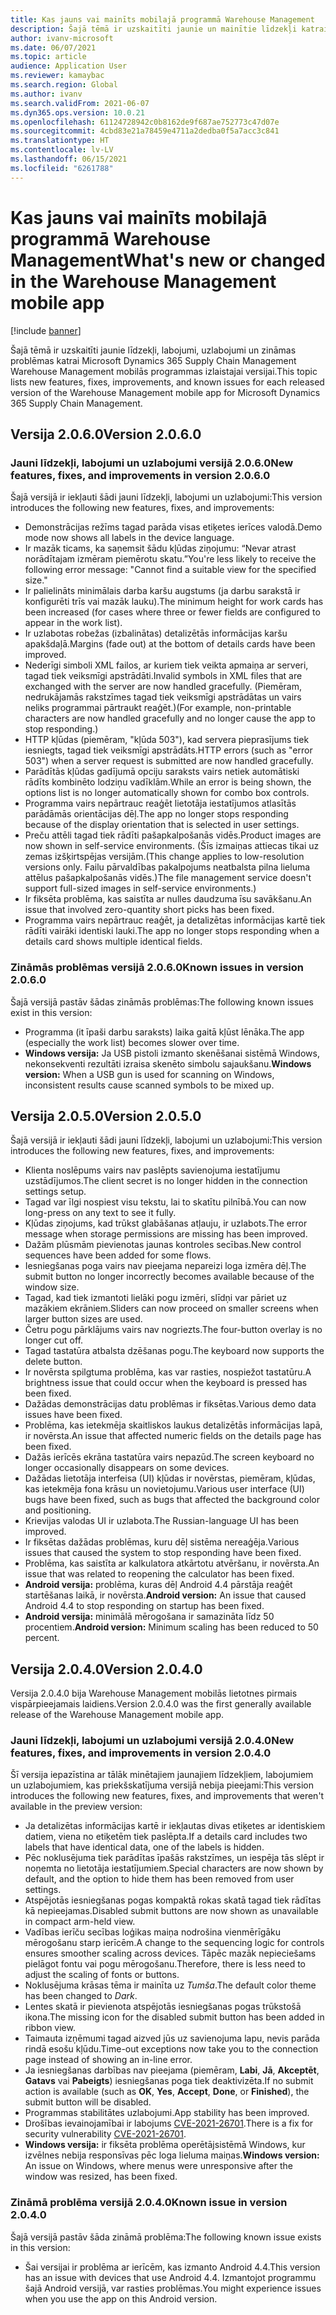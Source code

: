 ```yaml
---
title: Kas jauns vai mainīts mobilajā programmā Warehouse Management
description: Šajā tēmā ir uzskaitīti jaunie un mainītie līdzekļi katrai Microsoft Dynamics 365 Supply Chain Management Warehouse Management mobilās programmas izlaistajai versijai.
author: ivanv-microsoft
ms.date: 06/07/2021
ms.topic: article
audience: Application User
ms.reviewer: kamaybac
ms.search.region: Global
ms.author: ivanv
ms.search.validFrom: 2021-06-07
ms.dyn365.ops.version: 10.0.21
ms.openlocfilehash: 61124728942c0b8162de9f687ae752773c47d07e
ms.sourcegitcommit: 4cbd83e21a78459e4711a2dedba0f5a7acc3c841
ms.translationtype: HT
ms.contentlocale: lv-LV
ms.lasthandoff: 06/15/2021
ms.locfileid: "6261788"
---
```

# <a name="whats-new-or-changed-in-the-warehouse-management-mobile-app"></a><span data-ttu-id="2c2e7-103">Kas jauns vai mainīts mobilajā programmā Warehouse Management</span><span class="sxs-lookup"><span data-stu-id="2c2e7-103">What's new or changed in the Warehouse Management mobile app</span></span>

[!include [banner](../includes/banner.md)]

<span data-ttu-id="2c2e7-104">Šajā tēmā ir uzskaitīti jaunie līdzekļi, labojumi, uzlabojumi un zināmas problēmas katrai Microsoft Dynamics 365 Supply Chain Management Warehouse Management mobilās programmas izlaistajai versijai.</span><span class="sxs-lookup"><span data-stu-id="2c2e7-104">This topic lists new features, fixes, improvements, and known issues for each released version of the Warehouse Management mobile app for Microsoft Dynamics 365 Supply Chain Management.</span></span>

## <a name="version-2060"></a><span data-ttu-id="2c2e7-105">Versija 2.0.6.0</span><span class="sxs-lookup"><span data-stu-id="2c2e7-105">Version 2.0.6.0</span></span>

### <a name="new-features-fixes-and-improvements-in-version-2060"></a><span data-ttu-id="2c2e7-106">Jauni līdzekļi, labojumi un uzlabojumi versijā 2.0.6.0</span><span class="sxs-lookup"><span data-stu-id="2c2e7-106">New features, fixes, and improvements in version 2.0.6.0</span></span>

<span data-ttu-id="2c2e7-107">Šajā versijā ir iekļauti šādi jauni līdzekļi, labojumi un uzlabojumi:</span><span class="sxs-lookup"><span data-stu-id="2c2e7-107">This version introduces the following new features, fixes, and improvements:</span></span>

- <span data-ttu-id="2c2e7-108">Demonstrācijas režīms tagad parāda visas etiķetes ierīces valodā.</span><span class="sxs-lookup"><span data-stu-id="2c2e7-108">Demo mode now shows all labels in the device language.</span></span>
- <span data-ttu-id="2c2e7-109">Ir mazāk ticams, ka saņemsit šādu kļūdas ziņojumu: “Nevar atrast norādītajam izmēram piemērotu skatu.”</span><span class="sxs-lookup"><span data-stu-id="2c2e7-109">You're less likely to receive the following error message: "Cannot find a suitable view for the specified size."</span></span>
- <span data-ttu-id="2c2e7-110">Ir palielināts minimālais darba karšu augstums (ja darbu sarakstā ir konfigurēti trīs vai mazāk lauku).</span><span class="sxs-lookup"><span data-stu-id="2c2e7-110">The minimum height for work cards has been increased (for cases where three or fewer fields are configured to appear in the work list).</span></span>
- <span data-ttu-id="2c2e7-111">Ir uzlabotas robežas (izbalinātas) detalizētās informācijas karšu apakšdaļā.</span><span class="sxs-lookup"><span data-stu-id="2c2e7-111">Margins (fade out) at the bottom of details cards have been improved.</span></span>
- <span data-ttu-id="2c2e7-112">Nederīgi simboli XML failos, ar kuriem tiek veikta apmaiņa ar serveri, tagad tiek veiksmīgi apstrādāti.</span><span class="sxs-lookup"><span data-stu-id="2c2e7-112">Invalid symbols in XML files that are exchanged with the server are now handled gracefully.</span></span> <span data-ttu-id="2c2e7-113">(Piemēram, nedrukājamās rakstzīmes tagad tiek veiksmīgi apstrādātas un vairs neliks programmai pārtraukt reaģēt.)</span><span class="sxs-lookup"><span data-stu-id="2c2e7-113">(For example, non-printable characters are now handled gracefully and no longer cause the app to stop responding.)</span></span>
- <span data-ttu-id="2c2e7-114">HTTP kļūdas (piemēram, "kļūda 503"), kad servera pieprasījums tiek iesniegts, tagad tiek veiksmīgi apstrādāts.</span><span class="sxs-lookup"><span data-stu-id="2c2e7-114">HTTP errors (such as "error 503") when a server request is submitted are now handled gracefully.</span></span>
- <span data-ttu-id="2c2e7-115">Parādītās kļūdas gadījumā opciju saraksts vairs netiek automātiski rādīts kombinēto lodziņu vadīklām.</span><span class="sxs-lookup"><span data-stu-id="2c2e7-115">While an error is being shown, the options list is no longer automatically shown for combo box controls.</span></span>
- <span data-ttu-id="2c2e7-116">Programma vairs nepārtrauc reaģēt lietotāja iestatījumos atlasītās parādāmās orientācijas dēļ.</span><span class="sxs-lookup"><span data-stu-id="2c2e7-116">The app no longer stops responding because of the display orientation that is selected in user settings.</span></span>
- <span data-ttu-id="2c2e7-117">Preču attēli tagad tiek rādīti pašapkalpošanās vidēs.</span><span class="sxs-lookup"><span data-stu-id="2c2e7-117">Product images are now shown in self-service environments.</span></span> <span data-ttu-id="2c2e7-118">(Šīs izmaiņas attiecas tikai uz zemas izšķirtspējas versijām.</span><span class="sxs-lookup"><span data-stu-id="2c2e7-118">(This change applies to low-resolution versions only.</span></span> <span data-ttu-id="2c2e7-119">Failu pārvaldības pakalpojums neatbalsta pilna lieluma attēlus pašapkalpošanās vidēs.)</span><span class="sxs-lookup"><span data-stu-id="2c2e7-119">The file management service doesn't support full-sized images in self-service environments.)</span></span>
- <span data-ttu-id="2c2e7-120">Ir fiksēta problēma, kas saistīta ar nulles daudzuma īsu savākšanu.</span><span class="sxs-lookup"><span data-stu-id="2c2e7-120">An issue that involved zero-quantity short picks has been fixed.</span></span>
- <span data-ttu-id="2c2e7-121">Programma vairs nepārtrauc reaģēt, ja detalizētas informācijas kartē tiek rādīti vairāki identiski lauki.</span><span class="sxs-lookup"><span data-stu-id="2c2e7-121">The app no longer stops responding when a details card shows multiple identical fields.</span></span>

### <a name="known-issues-in-version-2060"></a><span data-ttu-id="2c2e7-122">Zināmās problēmas versijā 2.0.6.0</span><span class="sxs-lookup"><span data-stu-id="2c2e7-122">Known issues in version 2.0.6.0</span></span>

<span data-ttu-id="2c2e7-123">Šajā versijā pastāv šādas zināmās problēmas:</span><span class="sxs-lookup"><span data-stu-id="2c2e7-123">The following known issues exist in this version:</span></span>

- <span data-ttu-id="2c2e7-124">Programma (it īpaši darbu saraksts) laika gaitā kļūst lēnāka.</span><span class="sxs-lookup"><span data-stu-id="2c2e7-124">The app (especially the work list) becomes slower over time.</span></span>
- <span data-ttu-id="2c2e7-125">**Windows versija:** Ja USB pistoli izmanto skenēšanai sistēmā Windows, nekonsekventi rezultāti izraisa skenēto simbolu sajaukšanu.</span><span class="sxs-lookup"><span data-stu-id="2c2e7-125">**Windows version:** When a USB gun is used for scanning on Windows, inconsistent results cause scanned symbols to be mixed up.</span></span>

## <a name="version-2050"></a><span data-ttu-id="2c2e7-126">Versija 2.0.5.0</span><span class="sxs-lookup"><span data-stu-id="2c2e7-126">Version 2.0.5.0</span></span>

<span data-ttu-id="2c2e7-127">Šajā versijā ir iekļauti šādi jauni līdzekļi, labojumi un uzlabojumi:</span><span class="sxs-lookup"><span data-stu-id="2c2e7-127">This version introduces the following new features, fixes, and improvements:</span></span>

- <span data-ttu-id="2c2e7-128">Klienta noslēpums vairs nav paslēpts savienojuma iestatījumu uzstādījumos.</span><span class="sxs-lookup"><span data-stu-id="2c2e7-128">The client secret is no longer hidden in the connection settings setup.</span></span>
- <span data-ttu-id="2c2e7-129">Tagad var īlgi nospiest visu tekstu, lai to skatītu pilnībā.</span><span class="sxs-lookup"><span data-stu-id="2c2e7-129">You can now long-press on any text to see it fully.</span></span>
- <span data-ttu-id="2c2e7-130">Kļūdas ziņojums, kad trūkst glabāšanas atļauju, ir uzlabots.</span><span class="sxs-lookup"><span data-stu-id="2c2e7-130">The error message when storage permissions are missing has been improved.</span></span>
- <span data-ttu-id="2c2e7-131">Dažām plūsmām pievienotas jaunas kontroles secības.</span><span class="sxs-lookup"><span data-stu-id="2c2e7-131">New control sequences have been added for some flows.</span></span>
- <span data-ttu-id="2c2e7-132">Iesniegšanas poga vairs nav pieejama nepareizi loga izmēra dēļ.</span><span class="sxs-lookup"><span data-stu-id="2c2e7-132">The submit button no longer incorrectly becomes available because of the window size.</span></span>
- <span data-ttu-id="2c2e7-133">Tagad, kad tiek izmantoti lielāki pogu izmēri, slīdņi var pāriet uz mazākiem ekrāniem.</span><span class="sxs-lookup"><span data-stu-id="2c2e7-133">Sliders can now proceed on smaller screens when larger button sizes are used.</span></span>
- <span data-ttu-id="2c2e7-134">Četru pogu pārklājums vairs nav nogriezts.</span><span class="sxs-lookup"><span data-stu-id="2c2e7-134">The four-button overlay is no longer cut off.</span></span>
- <span data-ttu-id="2c2e7-135">Tagad tastatūra atbalsta dzēšanas pogu.</span><span class="sxs-lookup"><span data-stu-id="2c2e7-135">The keyboard now supports the delete button.</span></span>
- <span data-ttu-id="2c2e7-136">Ir novērsta spilgtuma problēma, kas var rasties, nospiežot tastatūru.</span><span class="sxs-lookup"><span data-stu-id="2c2e7-136">A brightness issue that could occur when the keyboard is pressed has been fixed.</span></span>
- <span data-ttu-id="2c2e7-137">Dažādas demonstrācijas datu problēmas ir fiksētas.</span><span class="sxs-lookup"><span data-stu-id="2c2e7-137">Various demo data issues have been fixed.</span></span>
- <span data-ttu-id="2c2e7-138">Problēma, kas ietekmēja skaitliskos laukus detalizētās informācijas lapā, ir novērsta.</span><span class="sxs-lookup"><span data-stu-id="2c2e7-138">An issue that affected numeric fields on the details page has been fixed.</span></span>
- <span data-ttu-id="2c2e7-139">Dažās ierīcēs ekrāna tastatūra vairs nepazūd.</span><span class="sxs-lookup"><span data-stu-id="2c2e7-139">The screen keyboard no longer occasionally disappears on some devices.</span></span>
- <span data-ttu-id="2c2e7-140">Dažādas lietotāja interfeisa (UI) kļūdas ir novērstas, piemēram, kļūdas, kas ietekmēja fona krāsu un novietojumu.</span><span class="sxs-lookup"><span data-stu-id="2c2e7-140">Various user interface (UI) bugs have been fixed, such as bugs that affected the background color and positioning.</span></span>
- <span data-ttu-id="2c2e7-141">Krievijas valodas UI ir uzlabota.</span><span class="sxs-lookup"><span data-stu-id="2c2e7-141">The Russian-language UI has been improved.</span></span>
- <span data-ttu-id="2c2e7-142">Ir fiksētas dažādas problēmas, kuru dēļ sistēma nereaģēja.</span><span class="sxs-lookup"><span data-stu-id="2c2e7-142">Various issues that caused the system to stop responding have been fixed.</span></span>
- <span data-ttu-id="2c2e7-143">Problēma, kas saistīta ar kalkulatora atkārtotu atvēršanu, ir novērsta.</span><span class="sxs-lookup"><span data-stu-id="2c2e7-143">An issue that was related to reopening the calculator has been fixed.</span></span>
- <span data-ttu-id="2c2e7-144">**Android versija:** problēma, kuras dēļ Android 4.4 pārstāja reaģēt startēšanas laikā, ir novērsta.</span><span class="sxs-lookup"><span data-stu-id="2c2e7-144">**Android version:** An issue that caused Android 4.4 to stop responding on startup has been fixed.</span></span>
- <span data-ttu-id="2c2e7-145">**Android versija:** minimālā mērogošana ir samazināta līdz 50 procentiem.</span><span class="sxs-lookup"><span data-stu-id="2c2e7-145">**Android version:** Minimum scaling has been reduced to 50 percent.</span></span>

## <a name="version-2040"></a><span data-ttu-id="2c2e7-146">Versija 2.0.4.0</span><span class="sxs-lookup"><span data-stu-id="2c2e7-146">Version 2.0.4.0</span></span>

<span data-ttu-id="2c2e7-147">Versija 2.0.4.0 bija Warehouse Management mobilās lietotnes pirmais vispārpieejamais laidiens.</span><span class="sxs-lookup"><span data-stu-id="2c2e7-147">Version 2.0.4.0 was the first generally available release of the Warehouse Management mobile app.</span></span>

### <a name="new-features-fixes-and-improvements-in-version-2040"></a><span data-ttu-id="2c2e7-148">Jauni līdzekļi, labojumi un uzlabojumi versijā 2.0.4.0</span><span class="sxs-lookup"><span data-stu-id="2c2e7-148">New features, fixes, and improvements in version 2.0.4.0</span></span>

<span data-ttu-id="2c2e7-149">Šī versija iepazīstina ar tālāk minētajiem jaunajiem līdzekļiem, labojumiem un uzlabojumiem, kas priekšskatījuma versijā nebija pieejami:</span><span class="sxs-lookup"><span data-stu-id="2c2e7-149">This version introduces the following new features, fixes, and improvements that weren't available in the preview version:</span></span>

- <span data-ttu-id="2c2e7-150">Ja detalizētas informācijas kartē ir iekļautas divas etiķetes ar identiskiem datiem, viena no etiķetēm tiek paslēpta.</span><span class="sxs-lookup"><span data-stu-id="2c2e7-150">If a details card includes two labels that have identical data, one of the labels is hidden.</span></span>
- <span data-ttu-id="2c2e7-151">Pēc noklusējuma tiek parādītas īpašās rakstzīmes, un iespēja tās slēpt ir noņemta no lietotāja iestatījumiem.</span><span class="sxs-lookup"><span data-stu-id="2c2e7-151">Special characters are now shown by default, and the option to hide them has been removed from user settings.</span></span>
- <span data-ttu-id="2c2e7-152">Atspējotās iesniegšanas pogas kompaktā rokas skatā tagad tiek rādītas kā nepieejamas.</span><span class="sxs-lookup"><span data-stu-id="2c2e7-152">Disabled submit buttons are now shown as unavailable in compact arm-held view.</span></span>
- <span data-ttu-id="2c2e7-153">Vadības ierīču secības loģikas maiņa nodrošina vienmērīgāku mērogošanu starp ierīcēm.</span><span class="sxs-lookup"><span data-stu-id="2c2e7-153">A change to the sequencing logic for controls ensures smoother scaling across devices.</span></span> <span data-ttu-id="2c2e7-154">Tāpēc mazāk nepieciešams pielāgot fontu vai pogu mērogošanu.</span><span class="sxs-lookup"><span data-stu-id="2c2e7-154">Therefore, there is less need to adjust the scaling of fonts or buttons.</span></span>
- <span data-ttu-id="2c2e7-155">Noklusējuma krāsas tēma ir mainīta uz *Tumša*.</span><span class="sxs-lookup"><span data-stu-id="2c2e7-155">The default color theme has been changed to *Dark*.</span></span>
- <span data-ttu-id="2c2e7-156">Lentes skatā ir pievienota atspējotās iesniegšanas pogas trūkstošā ikona.</span><span class="sxs-lookup"><span data-stu-id="2c2e7-156">The missing icon for the disabled submit button has been added in ribbon view.</span></span>
- <span data-ttu-id="2c2e7-157">Taimauta izņēmumi tagad aizved jūs uz savienojuma lapu, nevis parāda rindā esošu kļūdu.</span><span class="sxs-lookup"><span data-stu-id="2c2e7-157">Time-out exceptions now take you to the connection page instead of showing an in-line error.</span></span>
- <span data-ttu-id="2c2e7-158">Ja iesniegšanas darbības nav pieejama (piemēram, **Labi**, **Jā**, **Akceptēt**, **Gatavs** vai **Pabeigts**) iesniegšanas poga tiek deaktivizēta.</span><span class="sxs-lookup"><span data-stu-id="2c2e7-158">If no submit action is available (such as **OK**, **Yes**, **Accept**, **Done**, or **Finished**), the submit button will be disabled.</span></span>
- <span data-ttu-id="2c2e7-159">Programmas stabilitātes uzlabojumi.</span><span class="sxs-lookup"><span data-stu-id="2c2e7-159">App stability has been improved.</span></span>
- <span data-ttu-id="2c2e7-160">Drošības ievainojamībai ir labojums [CVE-2021-26701](https://msrc.microsoft.com/update-guide/vulnerability/CVE-2021-26701).</span><span class="sxs-lookup"><span data-stu-id="2c2e7-160">There is a fix for security vulnerability [CVE-2021-26701](https://msrc.microsoft.com/update-guide/vulnerability/CVE-2021-26701).</span></span>
- <span data-ttu-id="2c2e7-161">**Windows versija:** ir fiksēta problēma operētājsistēmā Windows, kur izvēlnes nebija responsīvas pēc loga lieluma maiņas.</span><span class="sxs-lookup"><span data-stu-id="2c2e7-161">**Windows version:** An issue on Windows, where menus were unresponsive after the window was resized, has been fixed.</span></span>

### <a name="known-issue-in-version-2040"></a><span data-ttu-id="2c2e7-162">Zināmā problēma versijā 2.0.4.0</span><span class="sxs-lookup"><span data-stu-id="2c2e7-162">Known issue in version 2.0.4.0</span></span>

<span data-ttu-id="2c2e7-163">Šajā versijā pastāv šāda zināmā problēma:</span><span class="sxs-lookup"><span data-stu-id="2c2e7-163">The following known issue exists in this version:</span></span>

- <span data-ttu-id="2c2e7-164">Šai versijai ir problēma ar ierīcēm, kas izmanto Android 4.4.</span><span class="sxs-lookup"><span data-stu-id="2c2e7-164">This version has an issue with devices that use Android 4.4.</span></span> <span data-ttu-id="2c2e7-165">Izmantojot programmu šajā Android versijā, var rasties problēmas.</span><span class="sxs-lookup"><span data-stu-id="2c2e7-165">You might experience issues when you use the app on this Android version.</span></span>

